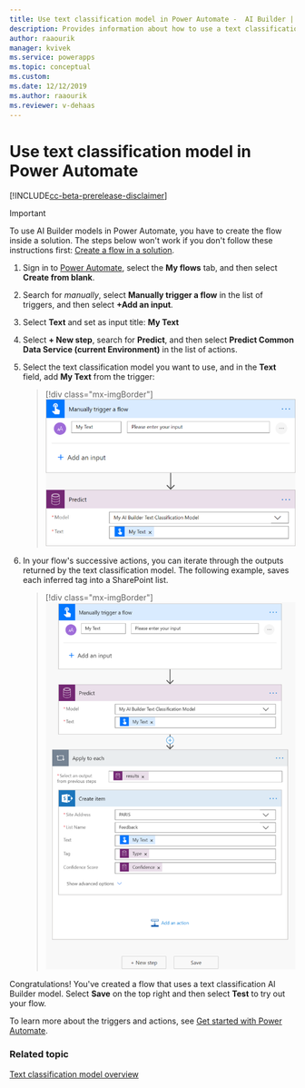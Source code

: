 ```yaml
---
title: Use text classification model in Power Automate -  AI Builder | Microsoft Docs
description: Provides information about how to use a text classification model in Power Automate.
author: raaourik
manager: kvivek
ms.service: powerapps
ms.topic: conceptual
ms.custom: 
ms.date: 12/12/2019
ms.author: raaourik
ms.reviewer: v-dehaas
---
```


# Use text classification model in Power Automate

[!INCLUDE[cc-beta-prerelease-disclaimer](./includes/cc-beta-prerelease-disclaimer.md)]

> [!IMPORTANT]
 > To use AI Builder models in Power Automate, you have to create the flow inside a solution. The steps below won't work if you don't follow these instructions first: [Create a flow in a solution](/flow/create-flow-solution).

1. Sign in to [Power Automate](https://flow.microsoft.com/), select the **My flows** tab, and then select **Create from blank**.
1. Search for *manually*, select **Manually trigger a flow** in the list of triggers, and then select **+Add an input**.
1. Select **Text** and set as input title: **My Text**
1. Select **+ New step**, search for **Predict**, and then select **Predict Common Data Service (current Environment)** in the list of actions.
1. Select the text classification model you want to use, and in the **Text** field, add **My Text** from the trigger:

    > [!div class="mx-imgBorder"]
    > ![Trigger a flow screen](media/trigger-flow.png "trigger a flow screen")

1. In your flow's successive actions, you can iterate through the outputs returned by the text classification model. The following example, saves each inferred tag into a SharePoint list.

    > [!div class="mx-imgBorder"]
    > ![Trigger a flow example](media/trigger-flow-example.png "trigger a flow example")

Congratulations! You've created a flow that uses a text classification AI Builder model. Select **Save** on the top right and then select **Test** to try out your flow.

To learn more about the triggers and actions, see [Get started with Power Automate](/flow/getting-started).

### Related topic

[Text classification model overview](text-classification-overview.md)
